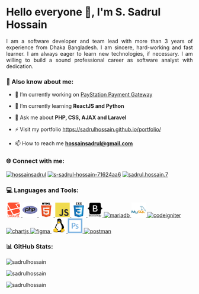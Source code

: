 <h1 align="left">Hello everyone 👋, I'm S. Sadrul Hossain</h1>
<p align="justify">I am a software developer and team lead with more than 3 years of experience from Dhaka Bangladesh. I am sincere, hard-working and fast learner. I am always eager to learn new technologies, if necessary. I am willing to build a sound professional career as software analyst with dedication.</p>

<h3 align="left">💫 Also know about me:</h3>

- 🔭 I’m currently working on [PayStation Payment Gateway](https://admin.paystation.com.bd/)

- 🌱 I’m currently learning **ReactJS and Python**

- 💬 Ask me about **PHP, CSS, AJAX and Laravel**

- ⚡ Visit my portfolio https://sadrulhossain.github.io/portfolio/ 

- 📫 How to reach me **hossainsadrul@gmail.com**

<h3 align="left">🌐 Connect with me:</h3>
<p align="left">
<a href="https://twitter.com/hossainsadrul" target="blank"><img align="center" src="https://raw.githubusercontent.com/rahuldkjain/github-profile-readme-generator/master/src/images/icons/Social/twitter.svg" alt="hossainsadrul" height="30" width="40" /></a>
<a href="https://linkedin.com/in/s-sadrul-hossain-71624aa6" target="blank"><img align="center" src="https://raw.githubusercontent.com/rahuldkjain/github-profile-readme-generator/master/src/images/icons/Social/linked-in-alt.svg" alt="s-sadrul-hossain-71624aa6" height="30" width="40" /></a>
<a href="https://fb.com/sadrul.hossain.7" target="blank"><img align="center" src="https://raw.githubusercontent.com/rahuldkjain/github-profile-readme-generator/master/src/images/icons/Social/facebook.svg" alt="sadrul.hossain.7" height="30" width="40" /></a>
</p>

<h3 align="left">💻 Languages and Tools:</h3>
<p align="left"> 
  <a href="https://laravel.com/" target="_blank" rel="noreferrer"> <img src="https://raw.githubusercontent.com/devicons/devicon/master/icons/laravel/laravel-plain-wordmark.svg" alt="laravel" width="40" height="40"/> </a> 
  <a href="https://www.php.net" target="_blank" rel="noreferrer"> <img src="https://raw.githubusercontent.com/devicons/devicon/master/icons/php/php-original.svg" alt="php" width="40" height="40"/> </a> 
  <a href="https://www.w3.org/html/" target="_blank" rel="noreferrer"> <img src="https://raw.githubusercontent.com/devicons/devicon/master/icons/html5/html5-original-wordmark.svg" alt="html5" width="40" height="40"/> </a> 
  <a href="https://developer.mozilla.org/en-US/docs/Web/JavaScript" target="_blank" rel="noreferrer"> <img src="https://raw.githubusercontent.com/devicons/devicon/master/icons/javascript/javascript-original.svg" alt="javascript" width="40" height="40"/> </a> 
  <a href="https://www.w3schools.com/css/" target="_blank" rel="noreferrer"> <img src="https://raw.githubusercontent.com/devicons/devicon/master/icons/css3/css3-original-wordmark.svg" alt="css3" width="40" height="40"/> </a> 
  <a href="https://getbootstrap.com" target="_blank" rel="noreferrer"> <img src="https://raw.githubusercontent.com/devicons/devicon/master/icons/bootstrap/bootstrap-plain-wordmark.svg" alt="bootstrap" width="40" height="40"/> </a> 
  <a href="https://mariadb.org/" target="_blank" rel="noreferrer"> <img src="https://www.vectorlogo.zone/logos/mariadb/mariadb-icon.svg" alt="mariadb" width="40" height="40"/> </a> 
  <a href="https://www.mysql.com/" target="_blank" rel="noreferrer"> <img src="https://raw.githubusercontent.com/devicons/devicon/master/icons/mysql/mysql-original-wordmark.svg" alt="mysql" width="40" height="40"/> </a> 
  <a href="https://codeigniter.com" target="_blank" rel="noreferrer"> <img src="https://cdn.worldvectorlogo.com/logos/codeigniter.svg" alt="codeigniter" width="40" height="40"/> </a> 
  <a href="https://www.chartjs.org" target="_blank" rel="noreferrer"> <img src="https://www.chartjs.org/media/logo-title.svg" alt="chartjs" width="40" height="40"/> </a> 
  <a href="https://www.figma.com/" target="_blank" rel="noreferrer"> <img src="https://www.vectorlogo.zone/logos/figma/figma-icon.svg" alt="figma" width="40" height="40"/> </a> 
  <a href="https://www.linux.org/" target="_blank" rel="noreferrer"> <img src="https://raw.githubusercontent.com/devicons/devicon/master/icons/linux/linux-original.svg" alt="linux" width="40" height="40"/> </a> 
  <a href="https://www.photoshop.com/en" target="_blank" rel="noreferrer"> <img src="https://raw.githubusercontent.com/devicons/devicon/master/icons/photoshop/photoshop-line.svg" alt="photoshop" width="40" height="40"/> </a> 
  <a href="https://postman.com" target="_blank" rel="noreferrer"> <img src="https://www.vectorlogo.zone/logos/getpostman/getpostman-icon.svg" alt="postman" width="40" height="40"/> </a> 
</p>

<h3 align="left">📊 GitHub Stats:</h3>
<p style="margin-bottom:5px;">
  <img align="left" src="https://github-readme-stats.vercel.app/api/top-langs?username=sadrulhossain&show_icons=true&locale=en&layout=compact" alt="sadrulhossain"
         />
  </p>
  <br/>
  <p style="margin-bottom:5px;">
  <img align="left" src="https://github-readme-stats.vercel.app/api?username=sadrulhossain&show_icons=true&locale=en" alt="sadrulhossain" />
 </p>
  <br/>
  <p style="margin-bottom:5px;">
   <img align="left" src="https://github-readme-streak-stats.herokuapp.com/?user=sadrulhossain&" alt="sadrulhossain" /></p>

 </p>
